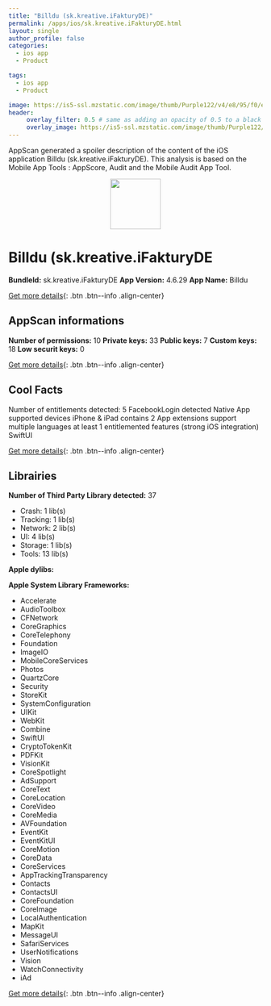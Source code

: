 ```yaml
---
title: "Billdu (sk.kreative.iFakturyDE)"
permalink: /apps/ios/sk.kreative.iFakturyDE.html
layout: single
author_profile: false
categories: 
  - ios app 
  - Product 

tags: 
  - ios app 
  - Product 

image: https://is5-ssl.mzstatic.com/image/thumb/Purple122/v4/e8/95/f0/e895f02e-3bc4-814d-a6b5-adbd22560bdb/AppIconBilldu-0-1x_U007emarketing-0-7-0-0-85-220-0.png/512x512bb.jpg
header: 
     overlay_filter: 0.5 # same as adding an opacity of 0.5 to a black background
     overlay_image: https://is5-ssl.mzstatic.com/image/thumb/Purple122/v4/e8/95/f0/e895f02e-3bc4-814d-a6b5-adbd22560bdb/AppIconBilldu-0-1x_U007emarketing-0-7-0-0-85-220-0.png/512x512bb.jpg
---
```

AppScan generated a spoiler description of the content of the iOS application Billdu (sk.kreative.iFakturyDE). This analysis is based on the Mobile App Tools : AppScore, Audit and the Mobile Audit App Tool.

  
  
<div style="text-align: center;"><img src="https://is5-ssl.mzstatic.com/image/thumb/Purple122/v4/e8/95/f0/e895f02e-3bc4-814d-a6b5-adbd22560bdb/AppIconBilldu-0-1x_U007emarketing-0-7-0-0-85-220-0.png/512x512bb.jpg" width="100" height="100"></div>  
  
# Billdu (sk.kreative.iFakturyDE

**BundleId:** sk.kreative.iFakturyDE
**App Version:** 4.6.29
**App Name:** Billdu


[Get more details](/pricing.html){: .btn .btn--info .align-center}  
  
## AppScan informations 

**Number of permissions:** 10
**Private keys:** 33
**Public keys:** 7
**Custom keys:** 18
**Low securit keys:** 0
  
[Get more details](/pricing.html){: .btn .btn--info .align-center}

## Cool Facts

Number of entitlements detected: 5
FacebookLogin detected
Native App
supported devices iPhone & iPad
contains 2 App extensions
support multiple languages
at least 1 entitlemented features (strong iOS integration)
SwiftUI
  
[Get more details](/pricing.html){: .btn .btn--info .align-center}

## Librairies 
**Number of Third Party Library detected:** 37
- Crash: 1 lib(s)
- Tracking: 1 lib(s)
- Network: 2 lib(s)
- UI: 4 lib(s)
- Storage: 1 lib(s)
- Tools: 13 lib(s)

**Apple dylibs:**


**Apple System Library Frameworks:**
- Accelerate
- AudioToolbox
- CFNetwork
- CoreGraphics
- CoreTelephony
- Foundation
- ImageIO
- MobileCoreServices
- Photos
- QuartzCore
- Security
- StoreKit
- SystemConfiguration
- UIKit
- WebKit
- Combine
- SwiftUI
- CryptoTokenKit
- PDFKit
- VisionKit
- CoreSpotlight
- AdSupport
- CoreText
- CoreLocation
- CoreVideo
- CoreMedia
- AVFoundation
- EventKit
- EventKitUI
- CoreMotion
- CoreData
- CoreServices
- AppTrackingTransparency
- Contacts
- ContactsUI
- CoreFoundation
- CoreImage
- LocalAuthentication
- MapKit
- MessageUI
- SafariServices
- UserNotifications
- Vision
- WatchConnectivity
- iAd


  
[Get more details](/pricing.html){: .btn .btn--info .align-center}

